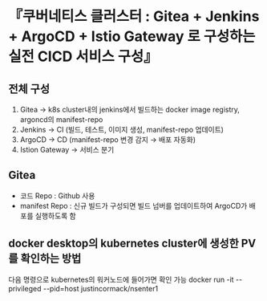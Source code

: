 # 『쿠버네티스 클러스터 : Gitea + Jenkins + ArgoCD + Istio Gateway 로 구성하는 실전 CICD 서비스 구성』


## 전체 구성
1. Gitea → k8s cluster내의 jenkins에서 빌드하는 docker image registry, argoncd의 manifest-repo 
2. Jenkins → CI (빌드, 테스트, 이미지 생성, manifest-repo 업데이트)
3. ArgoCD → CD (manifest-repo 변경 감지 → 배포 자동화)
4. Istion Gateway → 서비스 분기

## Gitea
* 코드 Repo : Github 사용
* manifest Repo : 신규 빌드가 구성되면 빌드 넘버를 업데이트하여 ArgoCD가 배포를 실행하도록 함

## docker desktop의 kubernetes cluster에 생성한 PV를 확인하는 방법
다음 명령으로 kubernetes의 워커노드에 들어가면 확인 가능
docker run -it --privileged --pid=host justincormack/nsenter1
